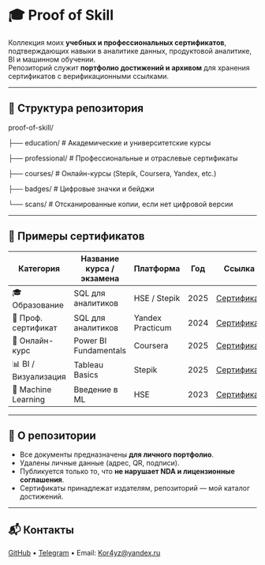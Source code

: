 # 🎓 Proof of Skill

Коллекция моих **учебных и профессиональных сертификатов**, подтверждающих навыки в аналитике данных, продуктовой аналитике, BI и машинном обучении.  
Репозиторий служит **портфолио достижений и архивом** для хранения сертификатов с верификационными ссылками.

---

## 📁 Структура репозитория
proof-of-skill/

├── education/ # Академические и университетские курсы

├── professional/ # Профессиональные и отраслевые сертификаты

├── courses/ # Онлайн-курсы (Stepik, Coursera, Yandex, etc.)

├── badges/ # Цифровые значки и бейджи

└── scans/ # Отсканированные копии, если нет цифровой версии



---

## 🧾 Примеры сертификатов

| Категория | Название курса / экзамена | Платформа | Год | Ссылка |
|-----------|---------------------------|-----------|-----|--------|
| 🎓 Образование | SQL для аналитиков | HSE / Stepik | 2025 | [Сертификат](https://github.com/Kor4yz/proof-of-skill/blob/main/courses/2025-08-stepik-SQL.pdf) |
| 💼 Проф. сертификат | SQL для аналитиков | Yandex Practicum | 2024 | [Сертификат](https://...) |
| 🧠 Онлайн-курс | Power BI Fundamentals | Coursera | 2025 | [Сертификат](https://...) |
| 📊 BI / Визуализация | Tableau Basics | Stepik | 2025 | [Сертификат](https://...) |
| 🤖 Machine Learning | Введение в ML | HSE | 2023 | [Сертификат](https://...) | 

---

## 📌 О репозитории

- Все документы предназначены **для личного портфолио**.  
- Удалены личные данные (адрес, QR, подписи).  
- Публикуется только то, что **не нарушает NDA и лицензионные соглашения**.  
- Сертификаты принадлежат издателям, репозиторий — мой каталог достижений.

---

## 📬 Контакты
[GitHub](https://github.com/Kor4yz) • [Telegram](https://t.me/kor4yz) • Email: Kor4yz@yandex.ru
